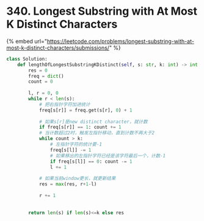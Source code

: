# 340. Longest Substring with At Most K Distinct Characters

{% embed url="https://leetcode.com/problems/longest-substring-with-at-most-k-distinct-characters/submissions/" %}



```python
class Solution:
    def lengthOfLongestSubstringKDistinct(self, s: str, k: int) -> int:
        res = 0
        freq = dict()
        count = 0
        
        l, r = 0, 0
        while r < len(s):
            # 把右指针字符加进统计
            freq[s[r]] = freq.get(s[r], 0) + 1
            
            # 如果s[r]是new distinct character，就计数
            if freq[s[r]] == 1: count += 1
            # 当计数超过2时，触发左指针移动，直到计数不再大于2
            while count > k:
                # 左指针字符的统计要-1
                freq[s[l]] -= 1
                # 如果移出的左指针字符已经是该字符最后一个，计数-1
                if freq[s[l]] == 0: count -= 1
                l += 1
            
            # 如果当前window更长，就更新结果
            res = max(res, r+1-l)
            
            r += 1
        
            
        return len(s) if len(s)<=k else res
```



